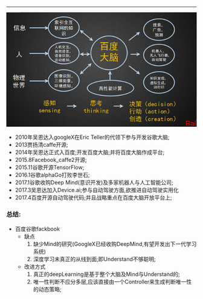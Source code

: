 ***
![](img/1.png)

- 2010年吴恩达入googleX在Eric Teller的代领下参与开发谷歌大脑;
- 2013贾扬清caffe开源;
- 2014年吴恩达正式入百度;开发百度大脑;并将百度大脑作成平台;
- 2015.8Facebook_caffe2开源;
- 2015.11谷歌开源TensorFlow;
- 2016.1谷歌alphaGo打败李世石;
- 2017.1谷歌收购Deep Mind(意识开发)及多家机器人与人工智能公司;
- 2017.3吴恩达加入Device.ai;参与自动驾驶方面,欲推进自动驾驶实用化
- 2017.4百度开源自动驾驶代码;并且战略重点在百度大脑开放平台上;


### 总结:
- 百度谷歌fackbook
	- 缺点
		1. 缺少Mind的研究(GoogleX已经收购DeepMind,有望开发出下一代学习系统)
		2. 深度学习未真正的从线到面;即Understand不够聪明;
	- 改进方式
		1. 真正的deepLearning是基于整个大脑及Mind与Understand的;
		2. 唯一性判断不应分多层,应该直接由一个Controller来生成判断唯一性的动态策略;


